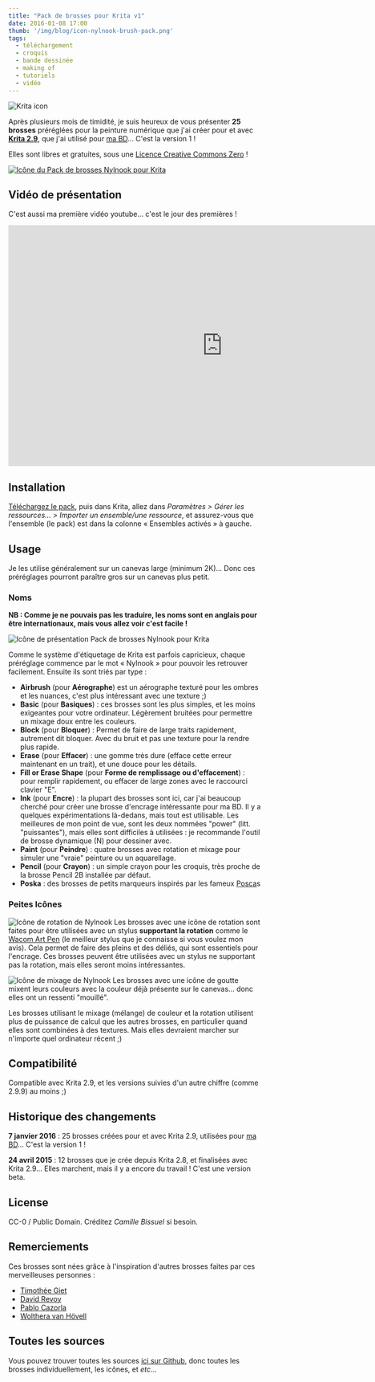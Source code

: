 ```yaml
---
title: "Pack de brosses pour Krita v1"
date: 2016-01-08 17:00
thumb: '/img/blog/icon-nylnook-brush-pack.png'
tags:
  - téléchargement
  - croquis
  - bande dessinée
  - making of
  - tutoriels
  - vidéo
---
```


![Krita icon](/website-img/icon-krita.svg)

Après plusieurs mois de timidité, je suis heureux de vous présenter **25 brosses** préréglées pour la peinture numérique que j'ai créer pour et avec **[Krita 2.9](https://krita.org/)**, que j'ai utilisé pour [ma BD](http://nylnook.com/fr/bd/)... C'est la version 1 !

Elles sont libres et gratuites, sous une [Licence Creative Commons Zero](http://creativecommons.org/publicdomain/zero/1.0/deed.fr) !

[![Icône du Pack de brosses Nylnook pour Krita](/img/blog/icon-nylnook-brush-pack.png)](https://github.com/nylnook/nylnook-krita-brushes/releases/download/v1.1/Nylnook_Brushes_Presets_v1.1.bundle)

## Vidéo de présentation

C'est aussi ma première vidéo youtube... c'est le jour des premières !

<div class="video-container">
<iframe width="854" height="480" src="https://www.youtube.com/embed/_2K6aPA_MuU" frameborder="0" allowfullscreen></iframe>
</div>

## Installation

[Téléchargez le pack](https://github.com/nylnook/nylnook-krita-brushes/releases/download/v1.1/Nylnook_Brushes_Presets_v1.1.bundle), puis dans Krita, allez dans *Paramètres > Gérer les ressources… > Importer un ensemble/une ressource*, et assurez-vous que l'ensemble (le pack) est dans la colonne « Ensembles activés » à gauche.

## Usage

Je les utilise généralement sur un canevas large (minimum 2K)... Donc ces préréglages pourront paraître gros sur un canevas plus petit.

### Noms

**NB : Comme je ne pouvais pas les traduire, les noms sont en anglais pour être internationaux, mais vous allez voir c'est facile !**

![Icône de présentation Pack de brosses Nylnook pour Krita](/img/blog/icon-presentation.png)

Comme le système d'étiquetage de Krita est parfois capricieux, chaque préréglage commence par le mot « Nylnook » pour pouvoir les retrouver facilement. Ensuite ils sont triés par type :
- **Airbrush** (pour **Aérographe**) est un aérographe texturé pour les ombres et les nuances, c'est plus intéressant avec une texture ;)
- **Basic** (pour **Basiques**) : ces brosses sont les plus simples, et les moins exigeantes pour votre ordinateur. Légèrement bruitées pour permettre un mixage doux entre les couleurs.
- **Block** (pour **Bloquer**) : Permet de faire de large traits rapidement, autrement dit bloquer. Avec du bruit et pas une texture pour la rendre plus rapide.
- **Erase** (pour **Effacer**) : une gomme très dure (efface cette erreur maintenant en un trait), et une douce pour les détails.
- **Fill or Erase Shape** (pour **Forme de remplissage ou d'effacement**) : pour remplir rapidement, ou effacer de large zones avec le raccourci clavier "E".
- **Ink** (pour **Encre**) : la plupart des brosses sont ici, car j'ai beaucoup cherché pour créer une brosse d'encrage intéressante pour ma BD. Il y a quelques expérimentations là-dedans, mais tout est utilisable. Les meilleures de mon point de vue, sont les deux nommées "power" (litt. "puissantes"), mais elles sont difficiles à utilisées : je recommande l'outil de brosse dynamique (N) pour dessiner avec.
- **Paint** (pour **Peindre**) : quatre brosses avec rotation et mixage pour simuler une "vraie" peinture ou un aquarellage.
- **Pencil** (pour **Crayon**) : un simple crayon pour les croquis, très proche de la brosse Pencil 2B installée par défaut.
- **Poska** : des brosses de petits marqueurs inspirés par les fameux [Posca](http://www.posca.com)s

### Peites Icônes

![Icône de rotation de Nylnook](/img/blog/icon-rotation-crop.png) Les brosses avec une icône de rotation sont faites pour être utilisées avec un stylus **supportant la rotation** comme le [Wacom Art Pen](http://fr.shop.wacom.eu/accessoires/cintiq-21ux-dtk-2100//333) (le meilleur stylus que je connaisse si vous voulez mon avis). Cela permet de faire des pleins et des déliés, qui sont essentiels pour l'encrage. Ces brosses peuvent être utilisées avec un stylus ne supportant pas la rotation, mais elles seront moins intéressantes.

![Icône de mixage de Nylnook](/img/blog/icon-mix-crop.png) Les brosses avec une icône de goutte mixent leurs couleurs avec la couleur déjà présente sur le canevas... donc elles ont un ressenti "mouillé".

Les brosses utilisant le mixage (mélange) de couleur et la rotation utilisent plus de puissance de calcul que les autres brosses, en particulier quand elles sont combinées à des textures. Mais elles devraient marcher sur n'importe quel ordinateur récent ;)

## Compatibilité

Compatible avec Krita 2.9, et les versions suivies d'un autre chiffre (comme 2.9.9) au moins ;)

## Historique des changements

**7 janvier 2016** : 25 brosses créées pour et avec Krita 2.9, utilisées pour [ma BD](http://nylnook.com/fr/bd/)... C'est la version 1 !

**24 avril 2015** : 12 brosses que je crée depuis Krita 2.8, et finalisées avec Krita 2.9... Elles marchent, mais il y a encore du travail ! C'est une version beta.

## License

CC-0 / Public Domain. Créditez *Camille Bissuel* si besoin.

## Remerciements

Ces brosses sont nées grâce à l'inspiration d'autres brosses faites par ces merveilleuses personnes :
- [Timothée Giet](http://timotheegiet.com)
- [David Revoy](http://davidrevoy.com/)
- [Pablo Cazorla](http://www.pcazorla.com/)
- [Wolthera van Hövell](http://wolthera.info/)

## Toutes les sources

Vous pouvez trouver toutes les sources [ici sur Github](https://github.com/nylnook/nylnook-krita-brushes/), donc toutes les brosses individuellement, les icônes, et *etc*...
